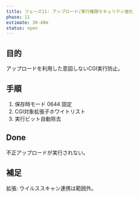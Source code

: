 ```yaml
---
title: フェーズ11: アップロード/実行権限セキュリティ強化
phase: 11
estimate: 30-40m
status: open
---
```


## 目的
アップロードを利用した意図しないCGI実行防止。

## 手順
1. 保存時モード 0644 固定
2. CGI対象拡張子ホワイトリスト
3. 実行ビット自動除去

## Done
不正アップロードが実行されない。

## 補足
拡張: ウイルススキャン連携は範囲外。
